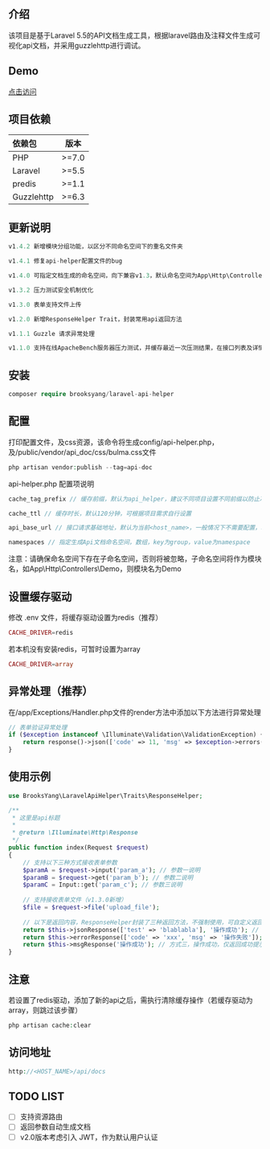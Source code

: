 ## 介绍
该项目是基于Laravel 5.5的API文档生成工具，根据laravel路由及注释文件生成可视化api文档，并采用guzzlehttp进行调试。

## Demo
[点击访问](http://api-helper.brooksyang.cn/api/docs)

## 项目依赖
|   依赖包    |   版本  |
|   :---     | :----: |
|    PHP     |  >=7.0 |
|   Laravel  |  >=5.5 |
|   predis   |  >=1.1 |
| Guzzlehttp |  >=6.3 |

## 更新说明
```php
v1.4.2 新增模块分组功能，以区分不同命名空间下的重名文件夹

v1.4.1 修复api-helper配置文件的bug

v1.4.0 可指定文档生成的命名空间，向下兼容v1.3，默认命名空间为App\Http\Controllers

v1.3.2 压力测试安全机制优化

v1.3.0 表单支持文件上传

v1.2.0 新增ResponseHelper Trait，封装常用api返回方法

v1.1.1 Guzzle 请求异常处理

v1.1.0 支持在线ApacheBench服务器压力测试，并缓存最近一次压测结果，在接口列表及详情页展示
```

## 安装
```php
composer require brooksyang/laravel-api-helper
```

## 配置
打印配置文件，及css资源，该命令将生成config/api-helper.php，及/public/vendor/api_doc/css/bulma.css文件
```php
php artisan vendor:publish --tag=api-doc
```

api-helper.php 配置项说明
```php
cache_tag_prefix // 缓存前缀，默认为api_helper，建议不同项目设置不同前缀以防止冲突

cache_ttl // 缓存时长，默认120分钟，可根据项目需求自行设置

api_base_url // 接口请求基础地址，默认为当前<host_name>，一般情况下不需要配置，若存在内外网不通的情况，可设置为相应内网地址

namespaces // 指定生成Api文档命名空间，数组，key为group，value为namespace
```
注意：请确保命名空间下存在子命名空间，否则将被忽略，子命名空间将作为模块名，如App\Http\Controllers\Demo，则模块名为Demo

## 设置缓存驱动
修改 .env 文件，将缓存驱动设置为redis（推荐）
```php
CACHE_DRIVER=redis
```

若本机没有安装redis，可暂时设置为array
```php
CACHE_DRIVER=array
```

## 异常处理（推荐）
在/app/Exceptions/Handler.php文件的render方法中添加以下方法进行异常处理
```php
// 表单验证异常处理
if ($exception instanceof \Illuminate\Validation\ValidationException) {
    return response()->json(['code' => 11, 'msg' => $exception->errors(), 'data' => null]);
}
```

## 使用示例
```php
use BrooksYang\LaravelApiHelper\Traits\ResponseHelper;

/**
 * 这里是api标题
 *
 * @return \Illuminate\Http\Response
 */
public function index(Request $request)
{
    // 支持以下三种方式接收表单参数
    $paramA = $request->input('param_a'); // 参数一说明
    $paramB = $request->get('param_b'); // 参数二说明
    $paramC = Input::get('param_c'); // 参数三说明
    
    // 支持接收表单文件（v1.3.0新增）
    $file = $request->file('upload_file');
    
    // 以下是返回内容，ResponseHelper封装了三种返回方法，不强制使用，可自定义返回数据结构
    return $this->jsonResponse(['test' => 'blablabla'], '操作成功'); // 方式一，操作成功，返回数据及提示信息
    return $this->errorResponse(['code' => 'xxx', 'msg' => '操作失败']); // 方式二，操作失败，返回错误码及错误消息
    return $this->msgResponse('操作成功'); // 方式三，操作成功，仅返回成功提示消息
}
```

## 注意
若设置了redis驱动，添加了新的api之后，需执行清除缓存操作（若缓存驱动为array，则跳过该步骤）
```php
php artisan cache:clear
```

## 访问地址
```php
http://<HOST_NAME>/api/docs
```

## TODO LIST
- [ ] 支持资源路由
- [ ] 返回参数自动生成文档
- [ ] v2.0版本考虑引入 JWT，作为默认用户认证
